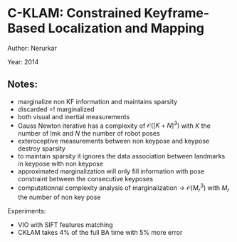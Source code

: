 # C-KLAM: Constrained Keyframe-Based Localization and Mapping

Author: Nerurkar

Year: 2014

Notes:
---
* marginalize non KF information and maintains sparsity
* discarded =! marginalized
* both visual and inertial measurements
* Gauss Newton iterative has a complexity of $\mathcal{O}([K+N]^3)$ with $K$ the number of lmk and $N$ the number of robot poses
* exteroceptive measurements between non keypose and keypose destroy sparsity
* to maintain sparsity it ignores the data association between landmarks in keypose with non keypose
* approximated marginalization will only fill information with pose constraint between the consecutive keyposes
* computationnal complexity analysis of marginalization -> $\mathcal{O}(M_r^3)$ with $M_r$ the number of non key pose

Experiments:
* VIO with SIFT features matching 
* CKLAM takes 4% of the full BA time with 5% more error 